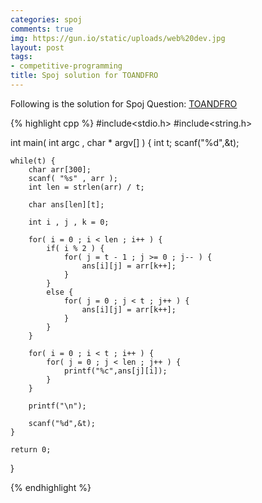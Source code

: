 ```yaml
---
categories: spoj
comments: true
img: https://gun.io/static/uploads/web%20dev.jpg
layout: post
tags:
- competitive-programming
title: Spoj solution for TOANDFRO
---
```


Following is the solution for Spoj Question: [TOANDFRO](http://www.spoj.com/problems/TOANDFRO/)

{% highlight cpp %}
#include<stdio.h>
#include<string.h>

int main( int argc , char * argv[] ) {
	int t;
	scanf("%d",&t);

	while(t) {
		char arr[300];
		scanf( "%s" , arr );
		int len = strlen(arr) / t;

		char ans[len][t];

		int i , j , k = 0;

		for( i = 0 ; i < len ; i++ ) {
			if( i % 2 ) {
				for( j = t - 1 ; j >= 0 ; j-- ) {
					ans[i][j] = arr[k++];
				}
			}
			else {
				for( j = 0 ; j < t ; j++ ) {
					ans[i][j] = arr[k++];
				}
			}
		}

		for( i = 0 ; i < t ; i++ ) {
			for( j = 0 ; j < len ; j++ ) {
				printf("%c",ans[j][i]);
			}
		}

		printf("\n");

		scanf("%d",&t);
	}

	return 0;

}

{% endhighlight %}